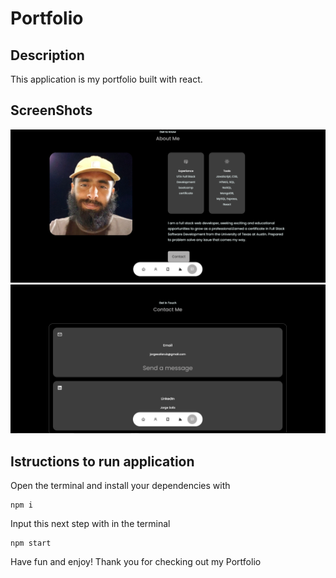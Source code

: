 # Portfolio

## Description
This application is my portfolio built with react.

## ScreenShots
![Alt](/src/assets/port-1.PNG)
![Alt](/src/assets/port-2.PNG)


## Istructions to run application

Open the terminal and install your dependencies with
```
npm i
```
Input this next step with in the terminal
```
npm start
```
Have fun and enjoy!
Thank you for checking out my Portfolio